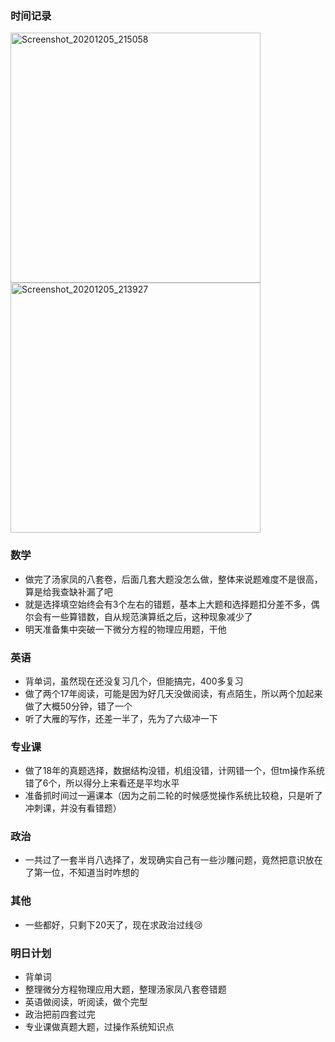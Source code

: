 ### 时间记录

<img src="https://raw.githubusercontent.com/Kong-PR/Typora-picture/master/img/Screenshot_20201205_215058.jpg" alt="Screenshot_20201205_215058" width=400 />

<img src="https://raw.githubusercontent.com/Kong-PR/Typora-picture/master/img/Screenshot_20201205_213927.jpg" alt="Screenshot_20201205_213927" width=400 />

### 数学

- 做完了汤家凤的八套卷，后面几套大题没怎么做，整体来说题难度不是很高，算是给我查缺补漏了吧
- 就是选择填空始终会有3个左右的错题，基本上大题和选择题扣分差不多，偶尔会有一些算错数，自从规范演算纸之后，这种现象减少了
- 明天准备集中突破一下微分方程的物理应用题，干他

### 英语

- 背单词，虽然现在还没复习几个，但能搞完，400多复习
- 做了两个17年阅读，可能是因为好几天没做阅读，有点陌生，所以两个加起来做了大概50分钟，错了一个
- 听了大雁的写作，还差一半了，先为了六级冲一下

### 专业课

- 做了18年的真题选择，数据结构没错，机组没错，计网错一个，但tm操作系统错了6个，所以得分上来看还是平均水平
- 准备抓时间过一遍课本（因为之前二轮的时候感觉操作系统比较稳，只是听了冲刺课，并没有看错题）

### 政治

- 一共过了一套半肖八选择了，发现确实自己有一些沙雕问题，竟然把意识放在了第一位，不知道当时咋想的

### 其他

- 一些都好，只剩下20天了，现在求政治过线:cry:

### 明日计划

- 背单词
- 整理微分方程物理应用大题，整理汤家凤八套卷错题
- 英语做阅读，听阅读，做个完型
- 政治把前四套过完
- 专业课做真题大题，过操作系统知识点
